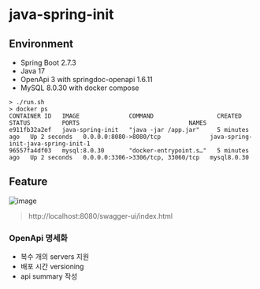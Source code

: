 # java-spring-init

## Environment

- Spring Boot 2.7.3
- Java 17
- OpenApi 3 with springdoc-openapi 1.6.11
- MySQL 8.0.30 with docker compose

```shell
> ./run.sh
> docker ps 
CONTAINER ID   IMAGE              COMMAND                  CREATED         STATUS         PORTS                               NAMES
e911fb32a2ef   java-spring-init   "java -jar /app.jar"     5 minutes ago   Up 2 seconds   0.0.0.0:8080->8080/tcp              java-spring-init-java-spring-init-1
96557fa4df03   mysql:8.0.30       "docker-entrypoint.s…"   5 minutes ago   Up 2 seconds   0.0.0.0:3306->3306/tcp, 33060/tcp   mysql8.0.30

```

## Feature

![image](https://user-images.githubusercontent.com/55722186/189535257-33c9b282-5b1d-4871-af78-078fb5619c3f.png)

> http://localhost:8080/swagger-ui/index.html

### OpenApi 명세화

- 복수 개의 servers 지원
- 배포 시간 versioning
- api summary 작성
